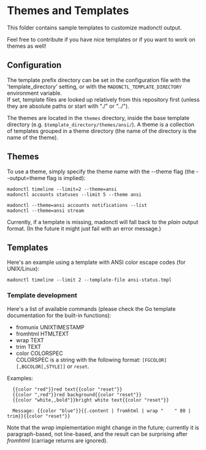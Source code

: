# Themes and Templates

This folder contains sample templates to customize madonctl output.

Feel free to contribute if you have nice templates or if you want to work on themes as well!

## Configuration

The template prefix directory can be set in the configuration file with the
'template_directory' setting, or with the `MADONCTL_TEMPLATE_DIRECTORY`
environment variable.\
If set, template files are looked up relatively from this repository first
(unless they are absolute paths or start with "./" or "../").

The themes are located in the `themes` directory, inside the base template
directory (e.g. `$template_directory/themes/ansi/`).
A theme is a collection of templates grouped in a theme directory (the name of
the directory is the name of the theme).

## Themes

To use a theme, simply specify the theme name with the --theme flag (the
--output=theme flag is implied):

    madonctl timeline --limit=2 --theme=ansi
    madonctl accounts statuses --limit 5 --theme ansi

    madonctl --theme=ansi accounts notifications --list
    madonctl --theme=ansi stream

Currently, if a template is missing, madonctl will fall back to the _plain_
output format.  (In the future it might just fail with an error message.)

## Templates

Here's an example using a template with ANSI color escape codes (for UNIX/Linux):

    madonctl timeline --limit 2 --template-file ansi-status.tmpl

### Template development

Here's a list of available commands (please check the Go template documentation for the built-in functions):
- fromunix UNIXTIMESTAMP
- fromhtml HTMLTEXT
- wrap TEXT
- trim TEXT
- color COLORSPEC\
  COLORSPEC is a string with the following format: `[FGCOLOR][,BGCOLOR[,STYLE]]` or `reset`.

Examples:

```
  {{color "red"}}red text{{color "reset"}}
  {{color ",red"}}red background{{color "reset"}}
  {{color "white,,bold"}}bright white text{{color "reset"}}

  Message: {{color "blue"}}{{.content | fromhtml | wrap "    " 80 | trim}}{{color "reset"}}
```

Note that the _wrap_ implementation might change in the future; currently it is
paragraph-based, not line-based, and the result can be surprising after
_fromhtml_ (carriage returns are ignored).
